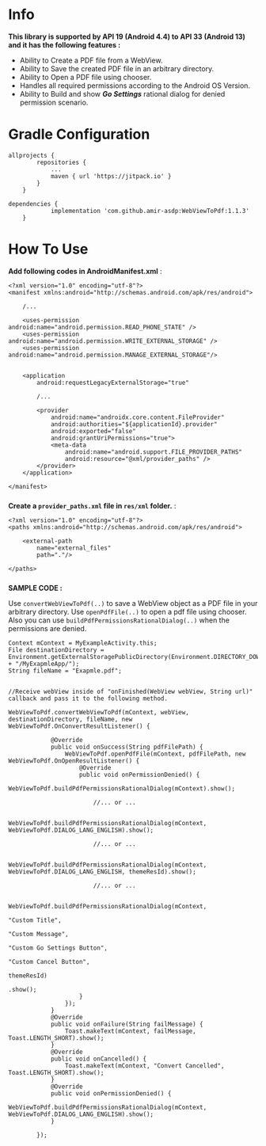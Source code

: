 # Info
**This library is supported by API 19 (Android 4.4) to API 33 (Android 13) and it has the following features :**

- Ability to Create a PDF file from a WebView.
- Ability to Save the created PDF file in an arbitrary directory.
- Ability to Open a PDF file using chooser.
- Handles all required permissions according to the Android OS Version.
- Ability to Build and show ***Go Settings*** rational dialog for denied permission scenario.

### 
### 
### 
# Gradle Configuration
```
allprojects {
		repositories {
			...
			maven { url 'https://jitpack.io' }
		}
	}
```

```
dependencies {
	        implementation 'com.github.amir-asdp:WebViewToPdf:1.1.3'
	}
```

### 
### 
### 
# How To Use
**Add following codes in AndroidManifest.xml** :
```
<?xml version="1.0" encoding="utf-8"?>
<manifest xmlns:android="http://schemas.android.com/apk/res/android">
    
    /...
    
    <uses-permission android:name="android.permission.READ_PHONE_STATE" />
    <uses-permission android:name="android.permission.WRITE_EXTERNAL_STORAGE" />
    <uses-permission android:name="android.permission.MANAGE_EXTERNAL_STORAGE"/>
    

    <application        
        android:requestLegacyExternalStorage="true"
        
        /...

        <provider
            android:name="androidx.core.content.FileProvider"
            android:authorities="${applicationId}.provider"
            android:exported="false"
            android:grantUriPermissions="true">
            <meta-data
                android:name="android.support.FILE_PROVIDER_PATHS"
                android:resource="@xml/provider_paths" />
        </provider>
    </application>

</manifest>
```

### 
**Create a `provider_paths.xml` file in `res/xml` folder.** :
```
<?xml version="1.0" encoding="utf-8"?>
<paths xmlns:android="http://schemas.android.com/apk/res/android">

    <external-path
        name="external_files"
        path="."/>

</paths>
```

### 
**SAMPLE CODE :**

Use `convertWebViewToPdf(..)` to save a WebView object as a PDF file in your arbitrary directory. Use `openPdfFile(..)` to open a pdf file using chooser.
Also you can use `buildPdfPermissionsRationalDialog(..)` when the permissions are denied.
```
Context mContext = MyExampleActivity.this;
File destinationDirectory = Environment.getExternalStoragePublicDirectory(Environment.DIRECTORY_DOWNLOADS + "/MyExapmleApp/");
String fileName = "Exapmle.pdf";


//Receive webView inside of "onFinished(WebView webView, String url)" callback and pass it to the following method.

WebViewToPdf.convertWebViewToPdf(mContext, webView, destinationDirectory, fileName, new WebViewToPdf.OnConvertResultListener() {

            @Override
            public void onSuccess(String pdfFilePath) {
                WebViewToPdf.openPdfFile(mContext, pdfFilePath, new WebViewToPdf.OnOpenResultListener() {
                    @Override
                    public void onPermissionDenied() {
                        WebViewToPdf.buildPdfPermissionsRationalDialog(mContext).show();
                        
                        //... or ...
                        
                        WebViewToPdf.buildPdfPermissionsRationalDialog(mContext, WebViewToPdf.DIALOG_LANG_ENGLISH).show();
                        
                        //... or ...
                        
                        WebViewToPdf.buildPdfPermissionsRationalDialog(mContext, WebViewToPdf.DIALOG_LANG_ENGLISH, themeResId).show();
                        
                        //... or ...
                        
                        WebViewToPdf.buildPdfPermissionsRationalDialog(mContext,
                                                                "Custom Title",
                                                                "Custom Message",
                                                                "Custom Go Settings Button",
                                                                "Custom Cancel Button",
                                                                themeResId)
                                                                .show();
                    }
                });
            }
            @Override
            public void onFailure(String failMessage) {
                Toast.makeText(mContext, failMessage, Toast.LENGTH_SHORT).show();
            }
            @Override
            public void onCancelled() {
                Toast.makeText(mContext, "Convert Cancelled", Toast.LENGTH_SHORT).show();
            }
            @Override
            public void onPermissionDenied() {
                WebViewToPdf.buildPdfPermissionsRationalDialog(mContext, WebViewToPdf.DIALOG_LANG_ENGLISH).show();
            }
            
        });
```
